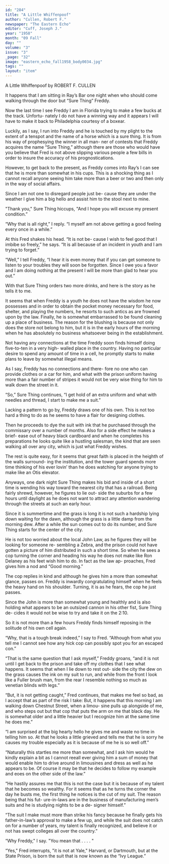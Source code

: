 ```yaml
---
id: "284"
title: "A Little Whiffenpoof"
author: "Cullen, Robert F."
newspaper: "The Eastern Echo"
editor: "Cuff, Joseph J."
year: "1958"
month: "09 Fall"
day: ""
volume: "3"
issue: "3"
_page: "32"
image: "eastern_echo_fall1958_body0034.jpg"
tags: ""
layout: "item"
---
```

A Little Whiffenpoof
by ROBERT F. CULLEN

It happens that I am sitting in Ray’s Bar one night
when who should come walking through the
door but “Sure Thing” Freddy.

Now the last time I see Freddy I am in Florida
trying to make a few bucks at the track. Unfortu-
nately I do not have a winning way and it appears
I will have to make it back to Philadelphia courtesy
of a boxear.

Luckily, as I say, I run into Freddy and he is
touched by my plight to the extent of a tenspot and
the name of a horse which is a sure thing. It is
from his way of prophesying the winner in all man-
ner of contests that Freddy acquires the name “Sure
Thing,” although there are those who would have
you believe that Fred is not above slipping various
people a few bills in order to insure the accuracy of
his prognostications.

However, to get back to the present, as Freddy
comes into Ray’s I can see that he is more than
somewhat in his cups. This is a shocking thing as
I cannot recall anyone seeing him take more than
a beer or two and then only in the way of social
affairs.

Since I am not one to disregard people just be-
cause they are under the weather I give him a big
hello and assist him to the stool next to mine.

"Thank you," Sure Thing hiccups, "And I
hope you will excuse my present condition.”

“Why that is all right,” I reply. “I myself am
not above getting a good feeling every once in a
while.”

At this Fred shakes his head. “It is not be-
cause I wish to feel good that I imbibe so freely,”
he says. “It is all because of an incident in youth
and I am trying to forget.”

“Well,” I tell Freddy, “I hear it is even money
that if you can get someone to listen to your troubles
they will soon be forgotten. Since I owe you a
favor and I am doing nothing at the present I will
be more than glad to hear you out.”

With that Sure Thing orders two more drinks,
and here is the story as he tells it to me.

It seems that when Freddy is a youth he does
not have the wisdom he now possesses and in order to
obtain the pocket money necessary for food, shelter,
and playing the numbers, he resorts to such antics
as are frowned upon by the law. Finally, he is
somewhat embarrassed to be found cleaning up a
place of business. The reason for the blushing is
because not only does the store not belong to him,
but it is in the early hours of the morning when he
has absolutely no business whatsoever being in the
establishment.

Not having any connections at the time Freddy
soon finds himself doing five-to-ten in a very high-
walled place in the country. Having no particular
desire to spend any amount of time in a cell, he
promptly starts to make plans to leave by somewhat
illegal means.

As I say, Freddy has no connections and there-
fore no one who can provide clothes or a car for
him, and what with the prison uniform having more
than a fair number of stripes it would not be very
wise thing for him to walk down the street in it.

“So,” Sure Thing continues, “I get hold of an
extra uniform and what with needles and thread, I
start to make me a suit.”

Lacking a pattern to go by, Freddy draws one
of his own. This is not too hard a thing to do as he
seems to have a flair for designing clothes.

Then he proceeds to dye the suit with ink that
he purchased through the commissary over a number
of months. Also for a side effect he makes a brief-
ease out of heavy black cardboard and when he
completes his preparations he looks quite like
a hustling salesman, the kind that are seen walking
all over any city, which is just what Freddy wishes.

The rest is quite easy, for it seems that great
faith is placed in the heighth of the walls surround-
ing the institution, and the tower guard spends
more time thinking of his ever lovin’ than he does
watching for anyone trying to make like an Otis
elevator.

Anyways, one dark night Sure Thing makes
his bid and inside of a short time is wending his
way toward the nearest city that has a railroad.
Being fairly shrewd, however, he figures to lie out-
side the suburbs for a few hours until daylight as he
does not want to attract any attention wandering
through the streets at such an early hour.

Since it is summertime and the grass is long it
is not such a hardship lying down waiting for the
dawn, although the grass is a little damp from the
morning dew. After a while the sun comes out to
do its number, and Sure Thing starts for the center
of the city.

He is not too worried about the local John Law,
as he figures they will be looking for someone re-
sembling a Zebra, and the prison could not have
gotten a picture of him distributed in such a short
time. So when he sees a cop turning the corner and
heading his way he does not make like Ron Delaney
as his feet wish him to do. In fact as the law ap-
proaches, Fred gives him a nod and “Good morning.”

The cop replies in kind and although he gives
him a more than somewhat glance, passes on.
Freddy is inwardly congratulating himself when he
feels the heavy hand on his shoulder. Turning, it
is as he fears, the cop he just passes.

Since the John is more than somewhat young
and healthly and is also holding what appears to be
an outsized cannon in his other fist, Sure Thing de-
cides it would not be wise to try and take it on the
2:10.

So it is not more than a few hours Freddy finds
himself reposing in the solitude of his own cell again.

“Why, that is a tough break indeed,” I say to
Fred. “Although from what you tell me I cannot
see how any hick cop can possibly spot you for an
escaped con.”

“That is the same question that I ask myself,”
Freddy groans, “and it is not until I get back to the
prison and take off my clothes that I see what
happens. It seems that when I lie down to rest out-
side the city the dew on the grass causes the ink
on my suit to run, and while from the front I look
like a Fuller brush man, from the rear I resemble
nothing so much as venetian blinds with legs.”

“But, it is not getting caught,” Fred continues,
that makes me feel so bad, as I accept that as part
of the risk I take: But, it happens that this morning
I am walking down Chestnut Street, when a limou-
sine pulls up alongside of me, and who steps out but
that cop that puts the arm on me that black day.
He is somewhat older and a little heavier but I
recognize him at the same time he does me.”

“I am surprised at the big hearty hello he gives
me and waste no time in telling him so. At that he
looks a little grieved and tells me that he is sorry
he causes my trouble especially as it is because of
me he is so well off.”

“Naturally this startles me more than somewhat,
and I ask him would he kindly explain a bit as I
cannot reeall ever giving him a sum of money that
would enable him to drive around in limousines
and dress as well as he appears to be. Of course it
may be that he decides to follow my example and
eoes on the other side of the law.”

“He hastily assures me that this is not the case
but it is because of my talent that he becomes so
wealthy. For it seems that as he turns the corner
the day he busts me, the first thing he notices is
the cut of my suit. The reason being that his fut-
ure-in-laws are in the business of manufacturing
men’s suits and he is studying nights to be a de-
signer himself.”

“The suit I make must more than strike his
fancy because he finally gets his father-in-law’s
approval to make a few up, and while the suit does
not catch on for a number of years, my talent is
finally recognized, and believe it or not has swept
colleges all over the country.”

“Why Freddy," I say. "You mean that . . . . "

“Yes," Fred interrupts, "it is not at Yale,"
Harvard, or Dartmouth, but at the State Prison, is
born the suit that is now known as the “Ivy League.”
